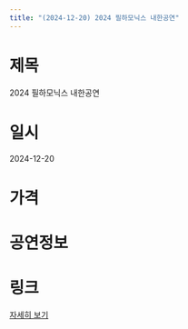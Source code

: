 ```yaml
---
title: "(2024-12-20) 2024 필하모닉스 내한공연"
---
```


# 제목
2024 필하모닉스 내한공연

# 일시
2024-12-20

# 가격


# 공연정보


# 링크
[자세히 보기](https://www.sac.or.kr/site/main/show/show_view?SN=60747, "https://www.sac.or.kr/site/main/show/show_view?SN=60747")
